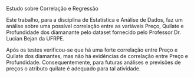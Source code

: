 Estudo sobre Correlação e Regressão

Este trabalho, para a disciplina de Estatística e Análise de Dados, faz um análise sobre uma possível correlação entre as variáveis Preço, Quilate e Profundidade dos diamanante pelo dataset fornecido pelo Professor Dr. Lucian Bejan da UFRPE.

Após os testes verificou-se que há uma forte correlação entre Preço e Quilate dos diamantes, mas não há evidências de correlação entre Preço e Profundidade. Consequentemente, para futuras análises e previsões de preços o atributo quilate é adequado para tal atividade.
